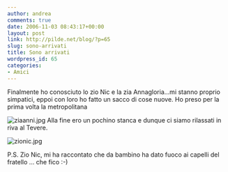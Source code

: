 ```yaml
---
author: andrea
comments: true
date: 2006-11-03 08:43:17+00:00
layout: post
link: http://pilde.net/blog/?p=65
slug: sono-arrivati
title: Sono arrivati
wordpress_id: 65
categories:
- Amici
---
```


Finalmente ho conosciuto lo zio Nic e la zia Annagloria...mi stanno proprio simpatici, eppoi con loro ho fatto un sacco di cose nuove. Ho preso per la prima volta la metropolitana

![ziaanni.jpg](http://pilde.net/blog/wp-content/uploads/2006/11/ziaanni.jpg)
Alla fine ero un pochino stanca e dunque ci siamo rilassati in riva al Tevere.

![zionic.jpg](http://pilde.net/blog/wp-content/uploads/2006/11/zionic.jpg)

P.S. Zio Nic, mi ha raccontato che da bambino ha dato fuoco ai capelli del fratello ... che fico :-)
